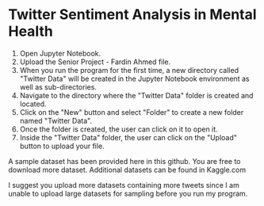 # Twitter Sentiment Analysis in Mental Health

1. Open Jupyter Notebook.
2. Upload the Senior Project - Fardin Ahmed file.
3. When you run the program for the first time, a new directory called "Twitter Data" will be created in the Jupyter Notebook environment as well as sub-directories.
4. Navigate to the directory where the "Twitter Data" folder is created and located.
5. Click on the "New" button and select "Folder" to create a new folder named "Twitter Data".
6. Once the folder is created, the user can click on it to open it.
7. Inside the "Twitter Data" folder, the user can click on the "Upload" button to upload your file.

A sample dataset has been provided here in this github. You are free to download more dataset. 
Additional datasets can be found in Kaggle.com

I suggest you upload more datasets containing more tweets since I am unable to upload large datasets for sampling before you run my program.
